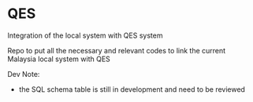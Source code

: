 # QES
Integration of the local system with QES system

Repo to put all the necessary and relevant codes to link the current Malaysia local system with QES

Dev Note:
- the SQL schema table is still in development and need to be reviewed
